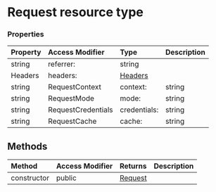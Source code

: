 # Request resource type




### Properties

| Property	   | Access Modifier | Type	| Description|
|:-------------|:----|:-------|:-----------|
|string      | referrer: | string |  |
|Headers      | headers: | [Headers](Headers.md) |  |
|string|RequestContext      | context: | string|RequestContext |  |
|string|RequestMode      | mode: | string|RequestMode |  |
|string|RequestCredentials      | credentials: | string|RequestCredentials |  |
|string|RequestCache      | cache: | string|RequestCache |  |



## Methods

| Method	   | Access Modifier | Returns	| Description|
|:-------------|:----|:-------|:-----------|
|constructor      | public | [Request](Request.md) |  |


